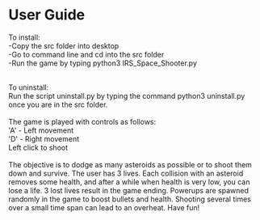 # User Guide  

To install:<br/>
-Copy the src folder into desktop  
-Go to command line and cd into the src folder  
-Run the game by typing python3 IRS_Space_Shooter.py   

<br/>
To uninstall: <br/>
Run the script uninstall.py by typing the command python3 uninstall.py once you are in the src folder. 
<br/><br/>
The game is played with controls as follows:<br/>
'A' - Left movement <br/>
'D' - Right movement<br/>
Left click to shoot<br/>
<br/>
The objective is to dodge as many asteroids as possible or to shoot them down and survive. The user has 3 lives. Each collision with an asteroid removes some health, and after a while when health is very low, you can lose a life. 3 lost lives result in the game ending. Powerups are spawned randomly in the game to boost bullets and health. Shooting several times over a small time span can lead to an overheat. Have fun!